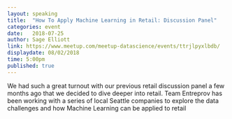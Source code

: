 ```yaml
---
layout: speaking
title:  "How To Apply Machine Learning in Retail: Discussion Panel"
categories: event
date:   2018-07-25
author: Sage Elliott
link: https://www.meetup.com/meetup-datascience/events/ttrjlpyxlbdb/
displaydate: 08/02/2018 
time: 5:00pm
published: true
---
```


We had such a great turnout with our previous retail discussion panel a few months ago that we decided to dive deeper into retail. Team Entreprov has been working with a series of local Seattle companies to explore the data challenges and how Machine Learning can be applied to retail